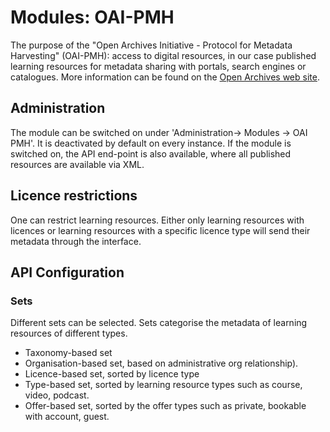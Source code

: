 # Modules: OAI-PMH
The purpose of the "Open Archives Initiative - Protocol for Metadata Harvesting" (OAI-PMH): access to digital resources, in our case published learning resources for metadata sharing with portals, search engines or catalogues. More information can be found on the [Open Archives web site](https://www.openarchives.org).

## Administration

The module can be switched on under 'Administration-> Modules -> OAI PMH'. It is deactivated by default on every instance. If the module is switched on, the API end-point is also available, where all published resources are available via XML.

## Licence restrictions

One can restrict learning resources. Either only learning resources with licences or learning resources with a specific licence type will send their metadata through the interface.

## API Configuration

### Sets
Different sets can be selected. Sets categorise the metadata of learning resources of different types. 

* Taxonomy-based set
* Organisation-based set, based on administrative org relationship).
* Licence-based set, sorted by licence type
* Type-based set, sorted by learning resource types such as course, video, podcast.
* Offer-based set, sorted by the offer types such as private, bookable with account, guest.
